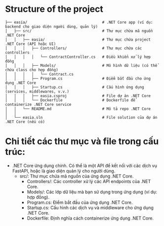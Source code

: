 # Structure of the project
```
├── easia/                                  # .NET Core app (ví dụ: backend cho giao diện người dùng, quản lý)
│   ├── src/                                # Thư mục chứa mã nguồn .NET Core
│   │   ├── easia/                          # Thư mục chứa project .NET Core (API hoặc UI)
│   │   │   ├── Controllers/                # Thư mục chứa các controllers
│   │   │   │   └── ContractController.cs   # Điều khiển xử lý hợp đồng
│   │   │   ├── Models/                     # Mô hình dữ liệu (có thể chứa class cho hợp đồng)
│   │   │   │   └── Contract.cs
│   │   │   ├── Program.cs                  # Điểm bắt đầu cho ứng dụng .NET Core
│   │   │   ├── Startup.cs                  # Cấu hình ứng dụng (services, middlewares, v.v.)
│   │   │   ├── easia.csproj                # File dự án .NET Core
│   │   │   └── Dockerfile                  # Dockerfile để containerize .NET Core service
│   │   └── README.md                       # Mô tả repo .NET Core
│   │
│   └── easia.sln                           # File solution của dự án .NET Core (nếu có)
```
# Chi tiết các thư mục và file trong cấu trúc:
- .NET Core ứng dụng chính. Có thể là một API để kết nối với các dịch vụ FastAPI, hoặc là giao diện quản lý cho người dùng.
  - src/: Thư mục chứa mã nguồn của ứng dụng .NET Core.
    - Controllers/: Các controller xử lý các API endpoints của .NET Core.
    - Models/: Các lớp dữ liệu mà bạn sử dụng trong ứng dụng (ví dụ: hợp đồng).
    - Program.cs: Điểm bắt đầu của ứng dụng .NET Core.
    - Startup.cs: Cấu hình các dịch vụ và middleware cho ứng dụng .NET Core.
    - Dockerfile: Định nghĩa cách containerize ứng dụng .NET Core.


